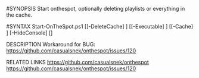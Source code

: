 #SYNOPSIS
    Start onthespot, optionally deleting playlists or everything in the cache.


#SYNTAX
    Start-OnTheSpot.ps1 [[-DeleteCache] <String>] [[-Executable] <String>] [[-Cache] <String>] [-HideConsole] [<CommonParameters>]

DESCRIPTION
    Workaround for BUG: https://github.com/casualsnek/onthespot/issues/120

RELATED LINKS
    https://github.com/casualsnek/onthespot
    https://github.com/casualsnek/onthespot/issues/120
